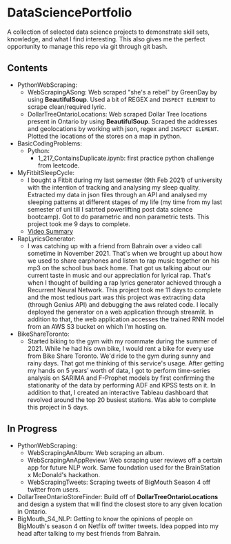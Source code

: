 # DataSciencePortfolio
A collection of selected data science projects to demonstrate skill sets, knowledge, and what I find interesting. This also gives me the perfect opportunity to manage this repo via git through git bash.

## Contents
- PythonWebScraping:
  - WebScrapingASong: Web scraped "she's a rebel" by GreenDay by using **BeautifulSoup**. Used a bit of REGEX and `INSPECT ELEMENT` to scrape clean/required lyric.
  - DollarTreeOntarioLocations: Web scraped Dollar Tree locations present in Ontario by using **BeautifulSoup**. Scraped the addresses and geolocations by working with json, regex and `INSPECT ELEMENT`. Plotted the locations of the stores on a map in python.
- BasicCodingProblems:
  - Python:
    - 1_217_ContainsDuplicate.ipynb: first practice python challenge from leetcode. 
- MyFitbitSleepCycle:
  - I bought a Fitbit during my last semester (9th Feb 2021) of university with the intention of tracking and analysing my sleep quality. Extracted my data in json files through an API and analysed my sleeping patterns at different stages of my life (my time from my last semester of uni till I satrted powerlifting post data science bootcamp). Got to do parametric and non parametric tests. This project took me 9 days to complete.
  - [Video Summary](https://youtu.be/qwMC3FuT74M)
- RapLyricsGenerator:
  - I was catching up with a friend from Bahrain over a video call sometime in November 2021. That's when we brought up about how we used to share earphones and listen to rap music together on his mp3 on the school bus back home. That got us talking about our current taste in music and our appreciation for lyrical rap. That's when I thought of building a rap lyrics generator achieved through a Recurrent Neural Network. This project took me 11 days to complete and the most tedious part was this project was extracting data (through Genius API) and debugging the aws related code. I locally deployed the generator on a web application through streamlit. In addition to that, the web application accesses the trained RNN model from an AWS S3 bucket on which I'm hosting on. 
- BikeShareToronto:
  - Started biking to the gym with my roommate during the summer of 2021. While he had his own bike, I would rent a bike for every use from Bike Share Toronto. We'd ride to the gym during sunny and rainy days. That got me thinking of this service's usage. After getting my hands on 5 years’ worth of data, I got to perform time-series analysis on SARIMA and F-Prophet models by first confirming the stationarity of the data by performing ADF and KPSS tests on it. In addition to that, I created an interactive Tableau dashboard that revolved around the top 20 busiest stations. Was able to complete this project in 5 days. 

## In Progress
- PythonWebScraping:
  - WebScrapingAnAlbum: Web scraping an album.
  - WebScrapingAnAppReview: Web scraping user reviews off a certain app for future NLP work. Same foundation used for the BrainStation x McDonald's hackathon.
  - WebScrapingTweets: Scraping tweets of BigMouth Season 4 off twitter from users.
- DollarTreeOntarioStoreFinder: Build off of **DollarTreeOntarioLocations** and design a system that will find the closest store to any given location in Ontario.
- BigMouth_S4_NLP: Getting to know the opinions of people on BigMouth's season 4 on Netflix off twitter tweets. Idea popped into my head after talking to my best friends from Bahrain.
